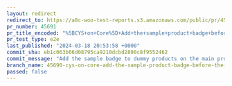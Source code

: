 ```yaml
---
layout: redirect
redirect_to: https://a8c-woo-test-reports.s3.amazonaws.com/public/pr/45691/e2e/index.html
pr_number: 45691
pr_title_encoded: "%5BCYS+on+Core%5D+Add+the+sample+product+badge+before+the+product+name+to+mark+placeholder+products."
pr_test_type: e2e
last_published: "2024-03-18 20:53:58 +0000"
commit_sha: eb1c063b66d08795ca9210dcbd2890c8f9552462
commit_message: "Add the sample badge to dummy products on the main products list."
branch_name: 45690-cys-on-core-add-the-sample-product-badge-before-the-product-name-to-mark-placeholder-products
passed: false
---
```

